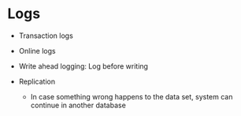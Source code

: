 # Logs

- Transaction logs
- Online logs
- Write ahead logging: Log before writing

- Replication
  - In case something wrong happens to the data set, system can continue in another database

